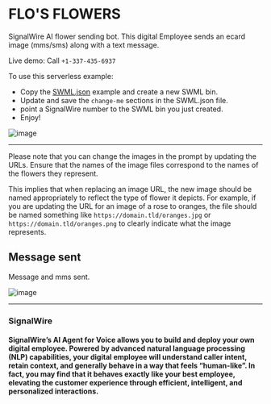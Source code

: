 # FLO'S FLOWERS
SignalWire AI flower sending bot. This digital Employee sends an ecard image (mms/sms) along with a text message.

Live demo: Call `+1-337-435-6937`

To use this serverless example:

* Copy the [SWML.json](https://github.com/Len-PGH/Flos_Flowers/blob/main/SWML.json) example and create a new SWML bin.
* Update and save the `change-me` sections in the SWML.json file.
* point a SignalWire number to the SWML bin you just created.
* Enjoy!


![image](https://github.com/Len-PGH/Flos_Flowers/assets/13131198/9c196439-c791-4ebe-8fc1-23ab934daf71)

-------------------

Please note that you can change the images in the prompt by updating the URLs. Ensure that the names of the image files correspond to the names of the flowers they represent.

This implies that when replacing an image URL, the new image should be named appropriately to reflect the type of flower it depicts. For example, if you are updating the URL for an image of a rose to oranges, the file should be named something like `https://domain.tld/oranges.jpg` or `https://domain.tld/oranges.png` to clearly indicate what the image represents.  

## Message sent

Message and mms sent.

![image](https://github.com/Len-PGH/Flos_Flowers/assets/13131198/655c2f17-a6a0-4938-9e86-66b3edd03764)






















---------------------

### SignalWire

#### SignalWire’s AI Agent for Voice allows you to build and deploy your own digital employee. Powered by advanced natural language processing (NLP) capabilities, your digital employee will understand caller intent, retain context, and generally behave in a way that feels “human-like”.  In fact, you may find that it behaves exactly like your best employee, elevating the customer experience through efficient, intelligent, and personalized interactions.

